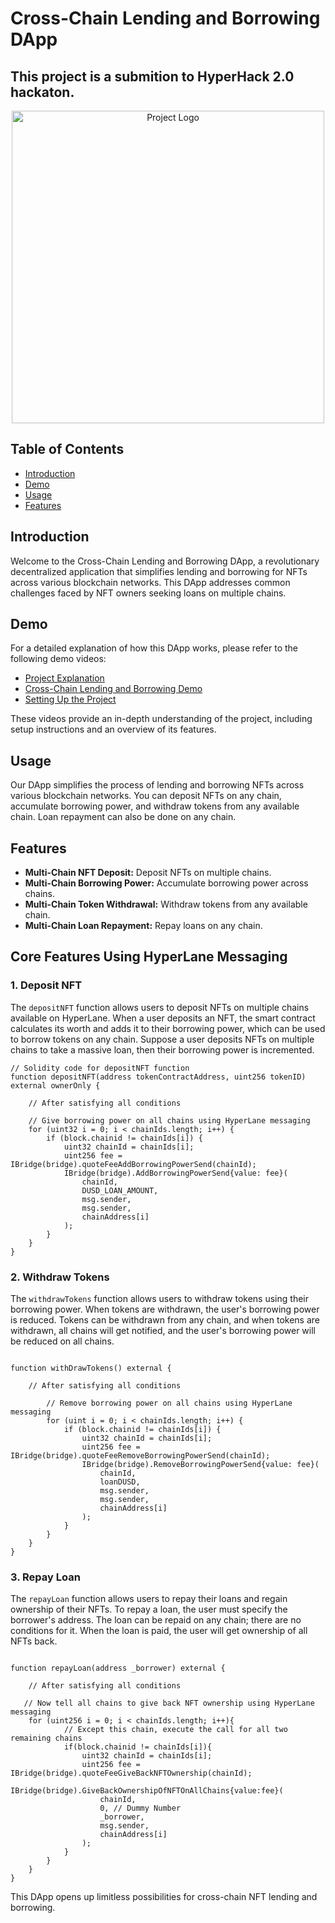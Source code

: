 
# Cross-Chain Lending and Borrowing DApp

## This project is a submition to HyperHack 2.0 hackaton. 

<div style="text-align:center;" >
    <img  src="https://github.com/TechieeGeeeks/HyperHack/assets/99035115/c92a05b9-0262-4b67-b3fa-684710c76585" alt="Project Logo" height="500">
</div>



## Table of Contents

- [Introduction](#introduction)
- [Demo](#demo)
- [Usage](#usage)
- [Features](#features)

## Introduction

Welcome to the Cross-Chain Lending and Borrowing DApp, a revolutionary decentralized application that simplifies lending and borrowing for NFTs across various blockchain networks. This DApp addresses common challenges faced by NFT owners seeking loans on multiple chains.

## Demo

For a detailed explanation of how this DApp works, please refer to the following demo videos:

- [Project Explanation](https://www.loom.com/share/548ee6cca5d14c4c843915d80b1468fd?sid=fbf4f047-5c22-4b5d-8215-7f6ce2b8f033)
- [Cross-Chain Lending and Borrowing Demo](https://www.loom.com/share/d61eec9f61714308929ec46007c8e1a9?sid=16788416-02d9-4681-a578-b869a468a965)
- [Setting Up the Project](https://www.loom.com/share/d77d02468bb24e1b829491cb81ed4470?sid=6ee5b2b3-9b9a-45be-88d7-c44ccbb818ab)


These videos provide an in-depth understanding of the project, including setup instructions and an overview of its features.

## Usage

Our DApp simplifies the process of lending and borrowing NFTs across various blockchain networks. You can deposit NFTs on any chain, accumulate borrowing power, and withdraw tokens from any available chain. Loan repayment can also be done on any chain.

## Features

- **Multi-Chain NFT Deposit:** Deposit NFTs on multiple chains.
- **Multi-Chain Borrowing Power:** Accumulate borrowing power across chains.
- **Multi-Chain Token Withdrawal:** Withdraw tokens from any available chain.
- **Multi-Chain Loan Repayment:** Repay loans on any chain.

## Core Features Using HyperLane Messaging

### 1. Deposit NFT

The `depositNFT` function allows users to deposit NFTs on multiple chains available on HyperLane. When a user deposits an NFT, the smart contract calculates its worth and adds it to their borrowing power, which can be used to borrow tokens on any chain. Suppose a user deposits NFTs on multiple chains to take a massive loan, then their borrowing power is incremented.

```solidity
// Solidity code for depositNFT function
function depositNFT(address tokenContractAddress, uint256 tokenID) external ownerOnly {
   
    // After satisfying all conditions

    // Give borrowing power on all chains using HyperLane messaging
    for (uint32 i = 0; i < chainIds.length; i++) {
        if (block.chainid != chainIds[i]) {
            uint32 chainId = chainIds[i];
            uint256 fee = IBridge(bridge).quoteFeeAddBorrowingPowerSend(chainId);
            IBridge(bridge).AddBorrowingPowerSend{value: fee}(
                chainId,
                DUSD_LOAN_AMOUNT,
                msg.sender,
                msg.sender,
                chainAddress[i]
            );
        }
    }
}
```

### 2. Withdraw Tokens

The `withdrawTokens` function allows users to withdraw tokens using their borrowing power. When tokens are withdrawn, the user's borrowing power is reduced. Tokens can be withdrawn from any chain, and when tokens are withdrawn, all chains will get notified, and the user's borrowing power will be reduced on all chains.

```solidity

function withDrawTokens() external {

    // After satisfying all conditions

        // Remove borrowing power on all chains using HyperLane messaging
        for (uint i = 0; i < chainIds.length; i++) {
            if (block.chainid != chainIds[i]) {
                uint32 chainId = chainIds[i];
                uint256 fee = IBridge(bridge).quoteFeeRemoveBorrowingPowerSend(chainId);
                IBridge(bridge).RemoveBorrowingPowerSend{value: fee}(
                    chainId,
                    loanDUSD,
                    msg.sender,
                    msg.sender,
                    chainAddress[i]
                );
            }
        }
    }
}
```

### 3. Repay Loan

The `repayLoan` function allows users to repay their loans and regain ownership of their NFTs. To repay a loan, the user must specify the borrower's address. The loan can be repaid on any chain; there are no conditions for it. When the loan is paid, the user will get ownership of all NFTs back.

```solidity

function repayLoan(address _borrower) external {

    // After satisfying all conditions

   // Now tell all chains to give back NFT ownership using HyperLane messaging
    for (uint256 i = 0; i < chainIds.length; i++){
            // Except this chain, execute the call for all two remaining chains
            if(block.chainid != chainIds[i]){
                uint32 chainId = chainIds[i];
                uint256 fee = IBridge(bridge).quoteFeeGiveBackNFTOwnership(chainId);
                IBridge(bridge).GiveBackOwnershipOfNFTOnAllChains{value:fee}(
                    chainId,
                    0, // Dummy Number
                    _borrower, 
                    msg.sender,
                    chainAddress[i] 
                );
            }
        }
    }
}
```

This DApp opens up limitless possibilities for cross-chain NFT lending and borrowing.
